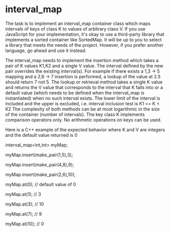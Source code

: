 # interval_map

The task is to implement an interval_map container class which maps intervals of keys of class K to values of arbitrary class V. If you use JavaScript for your implementation, it's okay to use a third-party library that implements a sorted container like SortedMap. It will be up to you to select a library that meets the needs of the project. However, if you prefer another language, go ahead and use it instead.



The interval_map needs to implement the insertion method which takes a pair of K values K1,K2 and a single V value. The interval defined by the new pair overrides the existing interval(s). For example if there exists a 1,3 → 5 mapping and a 2,6 → 7 insertion is performed, a lookup of the value at 2.5 should return 7 not 5.
The lookup or retrieval method takes a single K value and returns the V value that corresponds to the interval that K falls into or a default value (which needs to be defined when the interval_map is instantiated) when no such interval exists. The lower limit of the interval is included and the upper is excluded, i.e. interval inclusion test is K1 <= K < K2
The complexity of both methods can be at most logarithmic in the size of the container (number of intervals).
The key class K implements comparison operators only. No arithmetic operations on keys can be used.


Here is a C++ example of the expected behavior where K and V are integers and the default value returned is 0


interval_map<int,int> myMap;

myMap.insert(make_pair(1,5),3);

myMap.insert(make_pair(4,8),9);

myMap.insert(make_pair(2,6),10);


myMap.at(0); // default value of 0

myMap.at(1); // 3

myMap.at(3); // 10

myMap.at(7); // 9

myMap.at(10); // 0

